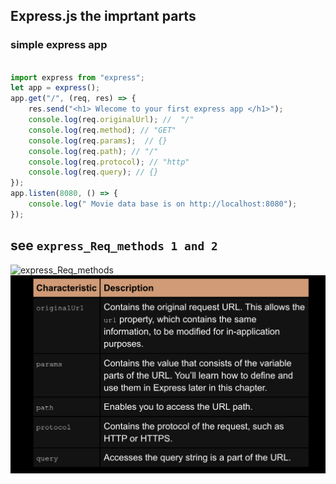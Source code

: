 ##  Express.js the imprtant parts

### simple express app

```js

import express from "express";
let app = express();
app.get("/", (req, res) => {
	res.send("<h1> Wlecome to your first express app </h1>");
	console.log(req.originalUrl); //  "/"
	console.log(req.method); // "GET"
	console.log(req.params);  // {}
	console.log(req.path); // "/"
	console.log(req.protocol); // "http"
	console.log(req.query); // {}
});
app.listen(8080, () => {
	console.log(" Movie data base is on http://localhost:8080");
});

```
## see `express_Req_methods 1 and 2`
![express_Req_methods](./express_Req_methods1.png)
![express_Req_methods 2](./express_Req_methods2.png)





